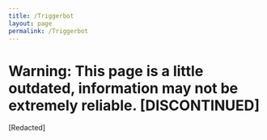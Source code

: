 ```yaml
---
title: /Triggerbot
layout: page
permalink: /Triggerbot
---
```

# Warning: This page is a little outdated, information may not be extremely reliable. [DISCONTINUED]
[Redacted]
